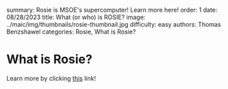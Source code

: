 summary: Rosie is MSOE's supercomputer! Learn more here!
order: 1
date: 08/28/2023
title: What (or who) is ROSIE?
image: ../maic/img/thumbnails/rosie-thumbnail.jpg
difficulty: easy
authors: Thomas Benzshawel
categories: Rosie, What is Rosie?



# What is Rosie?

Learn more by clicking [this](https://www.msoe.edu/about-msoe/news/details/meet-rosie/) link!